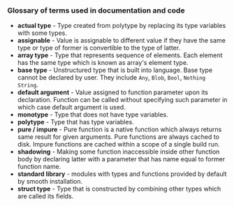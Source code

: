 
### Glossary of terms used in documentation and code

 - __actual type__ - Type created from polytype by replacing its type variables with some types.
 - __assignable__ - Value is assignable to different value if they have the same type
   or type of former is convertible to the type of latter.
 - __array type__ - Type that represents sequence of elements.
   Each element has the same type which is known as array's element type.
 - __base type__ - Unstructured type that is built into language.
   Base type cannot be declared by user.
   They include `Any`, `Blob`, `Bool`, `Nothing` `String`.
 - __default argument__ - Value assigned to function parameter upon its declaration.
   Function can be called without specifying such parameter in which case default argument is used.
 - __monotype__ - Type that does not have type variables.
 - __polytype__ - Type that has type variables.
 - __pure / impure__ - Pure function is a native function which always returns same result for
   given arguments.
   Pure functions are always cached to disk.
   Impure functions are cached within a scope of a single build run.
 - __shadowing__ - Making some function inaccessible inside other function body
   by declaring latter with a parameter that has name equal to former function name.
 - __standard library__ - modules with types and functions provided by default
   by smooth installation.
 - __struct type__ - Type that is constructed by combining other types which are called its fields.
